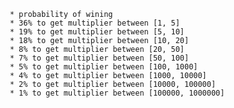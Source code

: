          * probability of wining
         * 36% to get multiplier between [1, 5]
         * 19% to get multiplier between [5, 10]
         * 18% to get multiplier between [10, 20]
         * 8% to get multiplier between [20, 50]
         * 7% to get multiplier between [50, 100]
         * 5% to get multiplier between [100, 1000]
         * 4% to get multiplier between [1000, 10000]
         * 2% to get multiplier between [10000, 100000]
         * 1% to get multiplier between [100000, 1000000]
